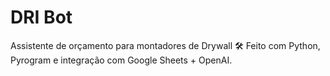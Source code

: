 # DRI Bot

Assistente de orçamento para montadores de Drywall 🛠️
Feito com Python, Pyrogram e integração com Google Sheets + OpenAI.
